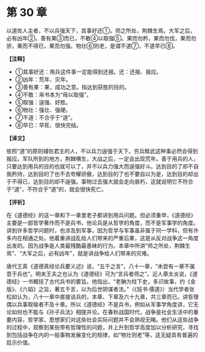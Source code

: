 # 第 30 章

以道佐人主者，不以兵强天下，其事好还①。师之所处，荆棘生焉。大军之后，必有凶年②。善有果③而已，不敢④以取强⑤。果而勿矜，果而勿伐，果而勿骄，果而不得已，果而勿强。物壮⑥则老，是谓不道⑦，不道早已⑧。

**【注释】**

- ①其事好还：用兵这件事一定能得到还报。还：还报、报应。
- ②凶年：荒年、灾年。
- ③善有果：果，成功之意。指达到获胜的目的。
- ④不敢：帛书本为“毋以取强”。
- ⑤取强：逞强、好胜。
- ⑥物壮：强壮、强硬。
- ⑦不道：不合乎于“道”。
- ⑧早已：早死、很快完结。

**【译文】**

依照“道”的原则辅佐君主的人，不以兵力逞强于天下。穷兵黩武这种事必然会得到报应。军队所到的地方，荆棘横生，大战之后，一定会出现荒年。善于用兵的人，只要达到用兵的目的也就可以了，并不以兵力强大而逞强好斗。达到目的了却不自我矜持，达到目的了也不去夸耀骄傲，达到目的了也不要自以为是，达到目的却出于不得已，达到目的却不逞强。事物过去强大就会走向衰朽，这就说明它不符合于“道”，不符合于“道”的，就会很快死亡。

**【评析】**

在《道德经》的这一章和下一章里老子都讲到用兵问题。但必须重申，《道德经》主要是一部哲学著作而不是兵书，他论兵是从哲学的角度，而不是军事学的角度。讲到许多哲学问题时，也涉及到军事，因为哲学与军事虽非属于同一学科，但有许多内在相通之处。他着重讲战乱给人们带来的严重后果，这是从反对战争这一角度出发的。因为战争是人类最残酷最愚昧的行为。本章中所讲“师之所处，荆棘生焉”、“大军之后，必有凶年”，就是讲战争给人们带来的灾难。

唐代王真《道德真经论兵要义述》说，“五千之言”，八十一章，“未尝有一章不属意于兵也”。明末王夫之也认为《道德经》可为“言兵者师之”。近人章太炎说，《道德经》一书概括了古代兵书的要旨。他指出，“老聃为柱下史，多识故事，约《金版》、《六韬》之旨，著五千言，以为后世阴谋者法。”（《訄书·儒道》）当代学者张松如认为，八十一章中直接谈兵的，本章、下章及六十九章，共三章而已。讲哲理偶以兵事取喻者不及十章。所以《道德经》不是兵书，例如从军事学角度讲，它无论如何也不能与《孙子兵法》相提并论。在春秋战国时代，战争是社会生活中的重要内容，哲学家、思想家们对这些社会实际问题并不会熟视无睹。他们从这些战争的过程中，观察到某些带有哲理性的问题，并上升到哲学高度加以分析研究，寻找到包括战争在内的一般事物发展变化的规律，如“物壮则老”等，这无疑具有普遍的启示价值。
